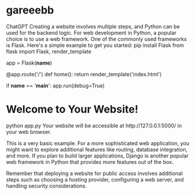 # gareeebb
 ChatGPT Creating a website involves multiple steps, and Python can be used for the backend logic. For web development in Python, a popular choice is to use a web framework. One of the commonly used frameworks is Flask. Here's a simple example to get you started:
pip install Flask
from flask import Flask, render_template

app = Flask(__name__)

@app.route('/')
def home():
    return render_template('index.html')

if __name__ == '__main__':
    app.run(debug=True)
<!DOCTYPE html>
<html lang="en">
<head>
    <meta charset="UTF-8">
    <meta name="viewport" content="width=device-width, initial-scale=1.0">
    <title>Your Website</title>
</head>
<body>
    <h1>Welcome to Your Website!</h1>
</body>
</html>
python app.py
Your website will be accessible at http://127.0.0.1:5000/ in your web browser.

This is a very basic example. For a more sophisticated web application, you might want to explore additional features like routing, database integration, and more. If you plan to build larger applications, Django is another popular web framework in Python that provides more features out of the box.

Remember that deploying a website for public access involves additional steps such as choosing a hosting provider, configuring a web server, and handling security considerations.
